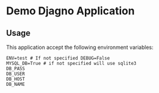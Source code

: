 # Demo Djagno Application
## Usage
This application accept the following environment variables:
```
ENV=test # If not specified DEBUG=False
MYSQL_DB=True # if not specified will use sqlite3
DB_PASS
DB_USER 
DB_HOST 
DB_NAME
```
